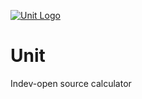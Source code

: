 [![Unit Logo](https://github.com/Binate/Unit/public/Unit-Banner_v1.svg)](https://github.com/Binate/Unit)

# Unit
Indev-open source calculator
